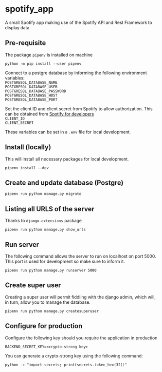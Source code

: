 # spotify_app
A small Spotify app making use of the Spotify API and Rest Framework to display data

## Pre-requisite
The package `pipenv` is installed on machine

```
python -m pip install --user pipenv
```

Connect to a postgre database by informing the following environment variables:\
`POSTGRESQL_DATABASE_NAME`\
`POSTGRESQL_DATABASE_USER`\
`POSTGRESQL_DATABASE_PASSWORD`\
`POSTGRESQL_DATABASE_HOST`\
`POSTGRESQL_DATABASE_PORT`

Set the client ID and client secret from Spotify to allow authorization. This
can be obtained from [Spotify for developers](https://developer.spotify.com/)\
`CLIENT_ID`\
`CLIENT_SECRET`

These variables can be set in a `.env` file for local development.

## Install (locally)
This will install all necessary packages for local development.
```
pipenv install --dev
```

## Create and update database (Postgre)
```
pipenv run python manage.py migrate
```

## Listing all URLS of the server
Thanks to `django-extensions` package
```
pipenv run python manage.py show_urls
```

## Run server
The following command allows the server to run on localhost on port 5000.
This port is used for development so make sure to inform it.
```
pipenv run python manage.py runserver 5000
```

## Create super user
Creating a super user will permit fiddling with the django admin, which will,
in turn, allow you to manage the database.
```
pipenv run python manage.py createsuperuser
```

## Configure for production
Configure the following key should you require the application in production
```
BACKEND_SECRET_KEY=<crypto-strong key>
```

You can generate a crypto-strong key using the following command:
```
python -c "import secrets; print(secrets.token_hex(32))"
```
